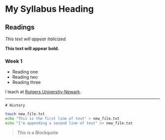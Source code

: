 # My Syllabus Heading

## Readings

*This text will appear italicized.*

**This text will appear bold.**

### Week 1

- Reading one
- Reading two
- Reading three

I teach at [Rutgers University-Newark](https://www.newark.rutgers.edu).

---

`# History`

```bash
touch new_file.txt
echo "This is the first line of text" > new_file.txt
echo "I'm appending a second line of text" >> new_file.txt
```

> This is a Blockquote